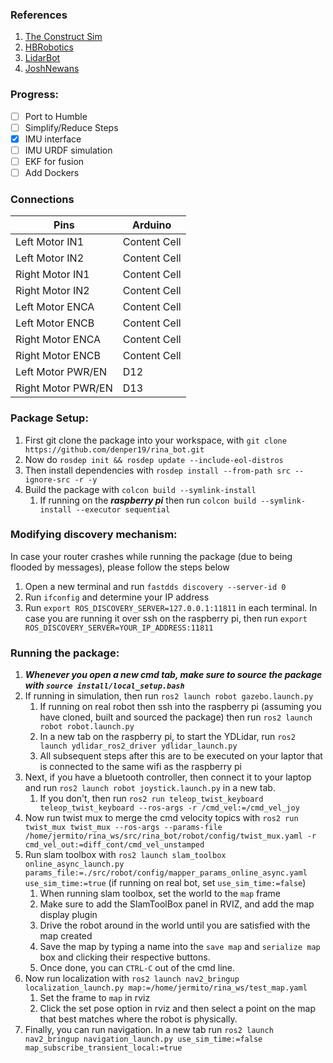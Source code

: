 ### References
1. [The Construct Sim](https://www.youtube.com/results?sp=mAEB&search_query=the+construct+sim)
2. [HBRobotics](https://github.com/hbrobotics/ros_arduino_bridge)
3. [LidarBot](https://github.com/TheNoobInventor/lidarbot)
4. [JoshNewans](https://github.com/joshnewans/articubot_one)

### Progress:
- [ ] Port to Humble
- [ ] Simplify/Reduce Steps
- [x] IMU interface
- [ ] IMU URDF simulation
- [ ] EKF for fusion
- [ ] Add Dockers

### Connections

| Pins   | Arduino |
| ------------- | ------------- |
| Left Motor IN1  | Content Cell  |
| Left Motor IN2  | Content Cell  |
| Right Motor IN1  | Content Cell  |
| Right Motor IN2  | Content Cell  |
| Left Motor ENCA  | Content Cell  |
| Left Motor ENCB  | Content Cell  |
| Right Motor ENCA  | Content Cell  |
| Right Motor ENCB  | Content Cell  |
| Left Motor PWR/EN  | D12  |
| Right Motor PWR/EN  | D13  |

### Package Setup:

1. First git clone the package into your workspace, with `git clone https://github.com/denper19/rina_bot.git`
2. Now do `rosdep init && rosdep update --include-eol-distros`
3. Then install dependencies with `rosdep install --from-path src --ignore-src -r -y`
4. Build the package with `colcon build --symlink-install`
   1. If running on the ***raspberry pi*** then run `colcon build --symlink-install --executor sequential`
  
### Modifying discovery mechanism:

In case your router crashes while running the package (due to being flooded by messages), please follow the steps below
1. Open a new terminal and run `fastdds discovery --server-id 0`
2. Run `ifconfig` and determine your IP address
3. Run `export ROS_DISCOVERY_SERVER=127.0.0.1:11811` in each terminal. In case you are running it over ssh on the raspberry pi, then run `export ROS_DISCOVERY_SERVER=YOUR_IP_ADDRESS:11811`

### Running the package:

1. ***Whenever you open a new cmd tab, make sure to source the package with `source install/local_setup.bash`***
2. If running in simulation, then run `ros2 launch robot gazebo.launch.py`
   1. If running on real robot then ssh into the raspberry pi (assuming you have cloned, built and sourced the package) then run `ros2 launch robot robot.launch.py`
   2. In a new tab on the raspberry pi, to start the YDLidar, run `ros2 launch ydlidar_ros2_driver ydlidar_launch.py`
   3. All subsequent steps after this are to be executed on your laptor that is connected to the same wifi as the raspberry pi
4. Next, if you have a bluetooth controller, then connect it to your laptop and run `ros2 launch robot joystick.launch.py` in a new tab.
   1. If you don't, then run `ros2 run teleop_twist_keyboard teleop_twist_keyboard --ros-args -r /cmd_vel:=/cmd_vel_joy`
5. Now run twist mux to merge the cmd velocity topics with `ros2 run twist_mux twist_mux --ros-args --params-file /home/jermito/rina_ws/src/rina_bot/robot/config/twist_mux.yaml -r cmd_vel_out:=diff_cont/cmd_vel_unstamped`
6. Run slam toolbox with `ros2 launch slam_toolbox online_async_launch.py params_file:=./src/robot/config/mapper_params_online_async.yaml use_sim_time:=true` (if running on real bot, set `use_sim_time:=false`)
   1. When running slam toolbox, set the world to the `map` frame
   2. Make sure to add the SlamToolBox panel in RVIZ, and add the map display plugin
   3. Drive the robot around in the world until you are satisfied with the map created
   4. Save the map by typing a name into the `save map` and `serialize map` box and clicking their respective buttons.
   5. Once done, you can `CTRL-C` out of the cmd line.
7. Now run localization with `ros2 launch nav2_bringup localization_launch.py map:=/home/jermito/rina_ws/test_map.yaml`
   1. Set the frame to `map` in rviz
   2. Click the set pose option in rviz and then select a point on the map that best matches where the robot is physically.
9. Finally, you can run navigation. In a new tab run `ros2 launch nav2_bringup navigation_launch.py use_sim_time:=false map_subscribe_transient_local:=true`
